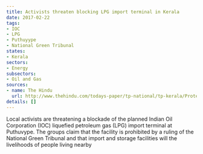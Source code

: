 ```yaml
---
title: Activists threaten blocking LPG import terminal in Kerala
date: 2017-02-22
tags:
- IOC
- LPG
- Puthuyype
- National Green Tribunal
states:
- Kerala
sectors:
- Energy
subsectors:
- Oil and Gas
sources:
- name: The Hindu
  url: http://www.thehindu.com/todays-paper/tp-national/tp-kerala/Protest-against-LPG-terminal-at-Puthuvype/article17304637.ece
details: []
---
```


Local activists are threatening a blockade of the planned Indian Oil Corporation (IOC) liquefied petroleum gas (LPG) import terminal at Puthuvype. The groups claim that the facility is prohibited by a ruling of the National Green Tribunal and that import and storage facilities will the livelihoods of people living nearby
